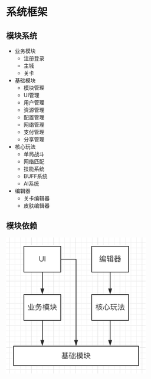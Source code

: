 # 系统框架

## 模块系统
- 业务模块
    - 注册登录
    - 主城
    - 关卡
- 基础模块
    - 模块管理
    - UI管理
    - 用户管理
    - 资源管理
    - 配置管理
    - 网络管理
    - 支付管理
    - 分享管理
- 核心玩法
    - 单局战斗
    - 网络匹配
    - 技能系统
    - BUFF系统
    - AI系统
- 编辑器
    - 关卡编辑器
    - 皮肤编辑器

## 模块依赖
![image](Module.png)


